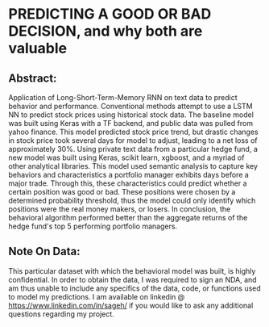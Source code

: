 # PREDICTING A GOOD OR BAD DECISION, and why both are valuable


## Abstract:
Application of Long-Short-Term-Memory RNN on text data to predict behavior and performance.
Conventional methods attempt to use a LSTM NN to predict stock prices using historical stock data.
The baseline model was built using Keras with a TF backend, and public data was pulled from yahoo finance.
This model predicted stock price trend, but drastic changes in stock price took several days for model to 
adjust, leading to a net loss of approximately 30%. Using private text data from a particular hedge fund,
a new model was built using Keras, scikit learn, xgboost, and a myriad of other analytical libraries. This
model used semantic analysis to capture key behaviors and characteristics a portfolio manager exhibits days 
before a major trade. Through this, these characteristics could predict whether a certain position was 
good or bad. These positions were chosen by a determined probability threshold, thus the model could only 
identify which positions were the real money makers, or losers. In conclusion, the behavioral algorithm 
performed better than the aggregate returns of the hedge fund's top 5 performing portfolio managers.

## Note On Data:
This particular dataset with which the behavioral model was built, is highly confidential. In order to obtain the data, I was required to sign an NDA, and am thus unable to include any specifics of the data, code, or functions used to model my predictions. I am available on linkedin @ https://www.linkedin.com/in/sageh/ if you would like to ask any additional questions regarding my project.